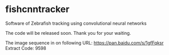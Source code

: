 # fishcnntracker
Software of Zebrafish tracking using convolutional neural networks

The code will be released soon. Thank you for your waiting.

The image sequence in on following URL: https://pan.baidu.com/s/1gfFqksr Extract Code: 9598
